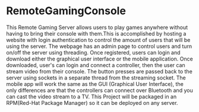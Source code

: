 # RemoteGamingConsole
This Remote Gaming Server allows users to play games anywhere without having to bring their console with them.This is accomplished by hosting a website with login authentication to control the amount of users that will be using the server. The webpage has an admin page to control users and turn on/off the server using threading. Once registered, users can login and download either the graphical user interface or the mobile application. Once downloaded, user's can login and connect a controller, then the user can stream video from their console. The button presses are passed back to the server using sockets in a separate thread from the streaming socket. The mobile app will work the same as the GUI (Graphical User Interface), the only differences are that the controllers can connect over Bluetooth and you can cast the video stream to a TV. This Project will be packaged in an RPM(Red-Hat Package Manager) so it can be deployed on any server.
